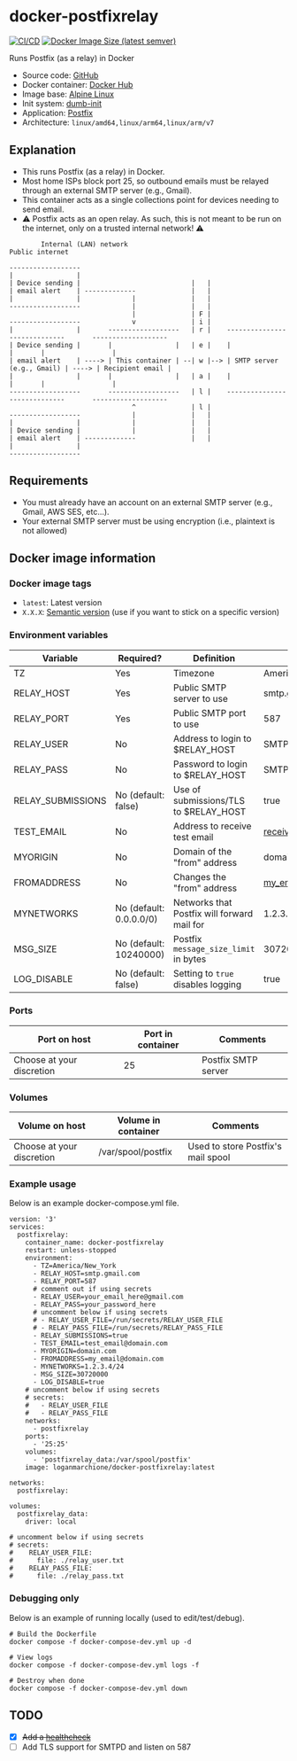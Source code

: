 # docker-postfixrelay

[![CI/CD](https://github.com/loganmarchione/docker-postfixrelay/actions/workflows/main.yml/badge.svg)](https://github.com/loganmarchione/docker-postfixrelay/actions/workflows/main.yml)
[![Docker Image Size (latest semver)](https://img.shields.io/docker/image-size/loganmarchione/docker-postfixrelay)](https://hub.docker.com/r/loganmarchione/docker-postfixrelay)

Runs Postfix (as a relay) in Docker
  - Source code: [GitHub](https://github.com/loganmarchione/docker-postfixrelay)
  - Docker container: [Docker Hub](https://hub.docker.com/r/loganmarchione/docker-postfixrelay)
  - Image base: [Alpine Linux](https://hub.docker.com/_/alpine/)
  - Init system: [dumb-init](https://github.com/Yelp/dumb-init)
  - Application: [Postfix](http://www.postfix.org/)
  - Architecture: `linux/amd64,linux/arm64,linux/arm/v7`

## Explanation

  - This runs Postfix (as a relay) in Docker.
  - Most home ISPs block port 25, so outbound emails must be relayed through an external SMTP server (e.g., Gmail).
  - This container acts as a single collections point for devices needing to send email.
  - ⚠️ Postfix acts as an open relay. As such, this is not meant to be run on the internet, only on a trusted internal network! ⚠️

```
        Internal (LAN) network                                        Public internet

------------------
|                |
| Device sending |                            |   |
| email alert    | -------------              |   |
|                |             |              |   |
------------------             |              |   |
                               |              | F |
------------------             v              | i |
|                |       ------------------   | r |    -----------------------------       -------------------
| Device sending |       |                |   | e |    |                           |       |                 |
| email alert    | ----> | This container | --| w |--> | SMTP server (e.g., Gmail) | ----> | Recipient email |
|                |       |                |   | a |    |                           |       |                 |
------------------       ------------------   | l |    -----------------------------       -------------------
                               ^              | l |
------------------             |              |   |
|                |             |              |   |
| Device sending |             |              |   |
| email alert    | -------------              |   |
|                |
------------------
```

## Requirements

  - You must already have an account on an external SMTP server (e.g., Gmail, AWS SES, etc...).
  - Your external SMTP server must be using encryption (i.e., plaintext is not allowed)

## Docker image information

### Docker image tags
  - `latest`: Latest version
  - `X.X.X`: [Semantic version](https://semver.org/) (use if you want to stick on a specific version)

### Environment variables
| Variable           | Required?                 | Definition                                  | Example                    | Comments                                                     |
|--------------------|---------------------------|---------------------------------------------|----------------------------|--------------------------------------------------------------|
| TZ                 | Yes                       | Timezone                                    | America/New_York           | https://en.wikipedia.org/wiki/List_of_tz_database_time_zones |
| RELAY_HOST         | Yes                       | Public SMTP server to use                   | smtp.gmail.com             |                                                              |
| RELAY_PORT         | Yes                       | Public SMTP port to use                     | 587                        |                                                              |
| RELAY_USER         | No                        | Address to login to $RELAY_HOST             | SMTP username              |                                                              |
| RELAY_PASS         | No                        | Password to login to $RELAY_HOST            | SMTP password              | If using Gmail 2FA, you will need to setup an app password   |
| RELAY_SUBMISSIONS  | No (default: false)       | Use of submissions/TLS to $RELAY_HOST       | true                       | Needed when the server requests submissions/implicit TLS (enables Postfix's `tls_wrappermode` [(doc)](https://www.postfix.org/postconf.5.html#smtp_tls_wrappermode)). |
| TEST_EMAIL         | No                        | Address to receive test email               | receive_address@domain.com | If not set, test email will **not** be sent                  |
| MYORIGIN           | No                        | Domain of the "from" address                | domain.com                 | Needed for things like AWS SES where the domain must be set  |
| FROMADDRESS        | No                        | Changes the "from" address                  | my_email@domain.com        | Needed for some SMTP services where the FROM address needs to be set, [fixes issue 19](https://github.com/loganmarchione/docker-postfixrelay/issues/19) |
| MYNETWORKS         | No (default: 0.0.0.0/0)   | Networks that Postfix will forward mail for | 1.2.3.4/24, 5.6.7.8/24     | Single or multiple trusted networks separated with a comma   |
| MSG_SIZE           | No (default: 10240000)    | Postfix `message_size_limit` in bytes       | 30720000                   |                                                              |
| LOG_DISABLE        | No (default: false)       | Setting to `true` disables logging          | true                       |                                                              |

### Ports
| Port on host              | Port in container | Comments            |
|---------------------------|-------------------|---------------------|
| Choose at your discretion | 25                | Postfix SMTP server |

### Volumes
| Volume on host            | Volume in container | Comments                           |
|---------------------------|---------------------|------------------------------------|
| Choose at your discretion | /var/spool/postfix  | Used to store Postfix's mail spool |

### Example usage
Below is an example docker-compose.yml file.
```
version: '3'
services:
  postfixrelay:
    container_name: docker-postfixrelay
    restart: unless-stopped
    environment:
      - TZ=America/New_York
      - RELAY_HOST=smtp.gmail.com
      - RELAY_PORT=587
      # comment out if using secrets
      - RELAY_USER=your_email_here@gmail.com
      - RELAY_PASS=your_password_here
      # uncomment below if using secrets
      # - RELAY_USER_FILE=/run/secrets/RELAY_USER_FILE
      # - RELAY_PASS_FILE=/run/secrets/RELAY_PASS_FILE
      - RELAY_SUBMISSIONS=true
      - TEST_EMAIL=test_email@domain.com
      - MYORIGIN=domain.com
      - FROMADDRESS=my_email@domain.com
      - MYNETWORKS=1.2.3.4/24
      - MSG_SIZE=30720000
      - LOG_DISABLE=true
    # uncomment below if using secrets
    # secrets:
    #   - RELAY_USER_FILE
    #   - RELAY_PASS_FILE
    networks:
      - postfixrelay
    ports:
      - '25:25'
    volumes:
      - 'postfixrelay_data:/var/spool/postfix'
    image: loganmarchione/docker-postfixrelay:latest

networks:
  postfixrelay:

volumes:
  postfixrelay_data:
    driver: local

# uncomment below if using secrets
# secrets:
#    RELAY_USER_FILE:
#      file: ./relay_user.txt
#    RELAY_PASS_FILE:
#      file: ./relay_pass.txt
```

### Debugging only

Below is an example of running locally (used to edit/test/debug).
```
# Build the Dockerfile
docker compose -f docker-compose-dev.yml up -d

# View logs
docker compose -f docker-compose-dev.yml logs -f

# Destroy when done
docker compose -f docker-compose-dev.yml down
```

## TODO
- [x] ~~Add a [healthcheck](https://docs.docker.com/engine/reference/builder/#healthcheck)~~
- [ ] Add TLS support for SMTPD and listen on 587
